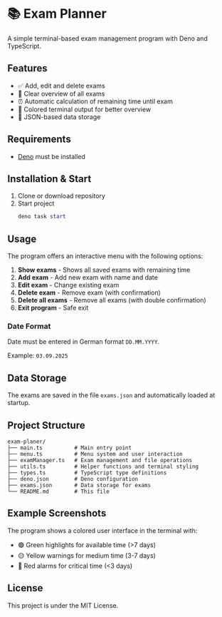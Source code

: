 # 📚 Exam Planner

A simple terminal-based exam management program with Deno and TypeScript.

## Features

- ✅ Add, edit and delete exams
- 📅 Clear overview of all exams
- ⏰ Automatic calculation of remaining time until exam
- 🎨 Colored terminal output for better overview
- 💾 JSON-based data storage

## Requirements

- [Deno](https://deno.com) must be installed

## Installation & Start

1. Clone or download repository
2. Start project
   ```powershell
   deno task start
   ```

## Usage

The program offers an interactive menu with the following options:

1. **Show exams** - Shows all saved exams with remaining time
2. **Add exam** - Add new exam with name and date
3. **Edit exam** - Change existing exam
4. **Delete exam** - Remove exam (with confirmation)
5. **Delete all exams** - Remove all exams (with double confirmation)
6. **Exit program** - Safe exit

### Date Format

Date must be entered in German format `DD.MM.YYYY`.

Example: `03.09.2025`

## Data Storage

The exams are saved in the file `exams.json` and automatically loaded at startup.

## Project Structure

```
exam-planer/
├── main.ts          # Main entry point
├── menu.ts          # Menu system and user interaction
├── examManager.ts   # Exam management and file operations
├── utils.ts         # Helper functions and terminal styling
├── types.ts         # TypeScript type definitions
├── deno.json        # Deno configuration
├── exams.json       # Data storage for exams
└── README.md        # This file
```

## Example Screenshots

The program shows a colored user interface in the terminal with:
- 🟢 Green highlights for available time (>7 days)
- 🟡 Yellow warnings for medium time (3-7 days)
- 🔴 Red alarms for critical time (<3 days)

## License

This project is under the MIT License.
